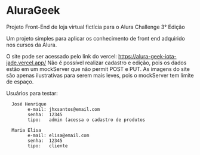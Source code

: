 # AluraGeek
Projeto Front-End de loja virtual fictícia para o Alura Challenge 3° Edição

Um projeto simples para aplicar os conhecimento de front end adquirido nos cursos da Alura.

O site pode ser acessado pelo link do vercel: https://alura-geek-iota-jade.vercel.app/
Não é possível realizar cadastro e edição, pois os dados estão em um mockServer que não permit POST e PUT.
As imagens do site são apenas ilustrativas para serem mais leves, pois o mockServer tem limite de espaço.

Usuários para testar:

      José Henrique
            e-mail: jhxsantos@email.com
            senha:  12345
            tipo:   admin (acessa o cadastro de produtos
            
      Maria Elisa
            e-mail: elisa@email.com
            senha:  12345
            tipo:   cliente

